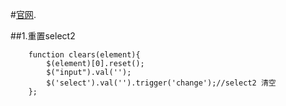 #[官网](http://select2.github.io/).  


##1.重置select2  
```
    function clears(element){
        $(element)[0].reset();
        $("input").val('');
        $('select').val('').trigger('change');//select2 清空
    };
```	



